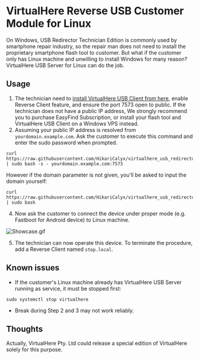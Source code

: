 # VirtualHere Reverse USB Customer Module for Linux

On Windows, USB Redirector Technician Edition is commonly used by smartphone repair industry, so the repair man does not need to install the proprietary smartphone flash tool to customer.
But what if the customer only has Linux machine and unwilling to install Windows for many reason?
VirtualHere USB Server for Linux can do the job.

## Usage

1. The technician need to [install VirtualHere USB Client from here](https://www.virtualhere.com/usb_client_software), enable Reverse Client feature, and ensure the port 7573 open to public. If the technician does not have a public IP address, We strongly recommend you to purchase EasyFind Subscription, or install your flash tool and VirtualHere USB Client on a Windows VPS instead.
2. Assuming your public IP address is resolved from `yourdomain.example.com`. Ask the customer to execute this command and enter the sudo password when prompted. 
```
curl https://raw.githubusercontent.com/HikariCalyx/virtualhere_usb_redirector_linux/main/virtualhere_reverse | sudo bash -s - yourdomain.example.com:7573
```
However if the domain parameter is not given, you'll be asked to input the domain yourself:
```
curl https://raw.githubusercontent.com/HikariCalyx/virtualhere_usb_redirector_linux/main/virtualhere_reverse | sudo bash
```
4. Now ask the customer to connect the device under proper mode (e.g. Fastboot for Android device) to Linux machine.

![Showcase.gif](https://github.com/HikariCalyx/virtualhere_usb_redirector_linux/assets/29157608/d131e640-934e-47db-9bc8-15d250d034a6)

5. The technician can now operate this device. To terminate the procedure, add a Reverse Client named ```stop.local```.

## Known issues
* If the customer's Linux machine already has VirtualHere USB Server running as service, it must be stopped first:
```
sudo systemctl stop virtualhere
```
* Break during Step 2 and 3 may not work reliably.

## Thoughts

Actually, VirtualHere Pty. Ltd could release a special edition of VirtualHere solely for this purpose.
